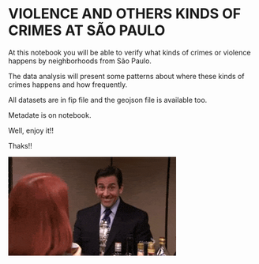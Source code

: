 # VIOLENCE AND OTHERS KINDS OF CRIMES AT SÃO PAULO

At this notebook you will be able to verify what kinds of crimes or violence happens by neighborhoods from São Paulo.

The data analysis will present some patterns about where these kinds of crimes happens and how frequently.

All datasets are in fip file and the geojson file is available too.

Metadate is on notebook.

Well, enjoy it!!

Thaks!!

![](https://github.com/ricardomotoyama/VIOLENCE_SAO_PAULO/blob/main/the_office_1.gif)
